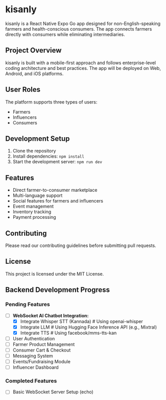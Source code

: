 # kisanly

kisanly is a React Native Expo Go app designed for non-English-speaking farmers and health-conscious consumers. The app connects farmers directly with consumers while eliminating intermediaries.

## Project Overview

kisanly is built with a mobile-first approach and follows enterprise-level coding architecture and best practices. The app will be deployed on Web, Android, and iOS platforms.

## User Roles

The platform supports three types of users:
- Farmers
- Influencers
- Consumers

## Development Setup

1. Clone the repository
2. Install dependencies: `npm install`
3. Start the development server: `npm run dev`

## Features

- Direct farmer-to-consumer marketplace
- Multi-language support
- Social features for farmers and influencers
- Event management
- Inventory tracking
- Payment processing

## Contributing

Please read our contributing guidelines before submitting pull requests.

## License

This project is licensed under the MIT License.

## Backend Development Progress

### Pending Features

- [ ] **WebSocket AI Chatbot Integration:**
    - [x] Integrate Whisper STT (Kannada) # Using openai-whisper
    - [x] Integrate LLM # Using Hugging Face Inference API (e.g., Mixtral)
    - [x] Integrate TTS # Using facebook/mms-tts-kan
- [ ] User Authentication
- [ ] Farmer Product Management
- [ ] Consumer Cart & Checkout
- [ ] Messaging System
- [ ] Events/Fundraising Module
- [ ] Influencer Dashboard

### Completed Features

- [ ] Basic WebSocket Server Setup (echo)
